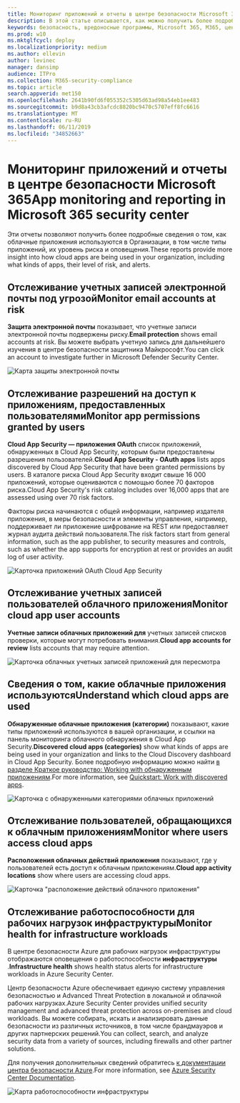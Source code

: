 ```yaml
---
title: Мониторинг приложений и отчеты в центре безопасности Microsoft 365
description: В этой статье описывается, как можно получить более подробные сведения об использовании облачных приложений в Организации.
keywords: безопасность, вредоносные программы, Microsoft 365, M365, центр безопасности, монитор, отчет, приложения
ms.prod: w10
ms.mktglfcycl: deploy
ms.localizationpriority: medium
ms.author: ellevin
author: levinec
manager: dansimp
audience: ITPro
ms.collection: M365-security-compliance
ms.topic: article
search.appverid: met150
ms.openlocfilehash: 2641b90fd6f055352c5305d63ad98a54eb1ee483
ms.sourcegitcommit: b9d8a43cb3afcdc8820bc9470c5707eff8fc6616
ms.translationtype: MT
ms.contentlocale: ru-RU
ms.lasthandoff: 06/11/2019
ms.locfileid: "34852663"
---
```

# <a name="app-monitoring-and-reporting-in-microsoft-365-security-center"></a><span data-ttu-id="6c7b4-104">Мониторинг приложений и отчеты в центре безопасности Microsoft 365</span><span class="sxs-lookup"><span data-stu-id="6c7b4-104">App monitoring and reporting in Microsoft 365 security center</span></span>

<span data-ttu-id="6c7b4-105">Эти отчеты позволяют получить более подробные сведения о том, как облачные приложения используются в Организации, в том числе типы приложений, их уровень риска и оповещения.</span><span class="sxs-lookup"><span data-stu-id="6c7b4-105">These reports provide more insight into how cloud apps are being used in your organization, including what kinds of apps, their level of risk, and alerts.</span></span>

## <a name="monitor-email-accounts-at-risk"></a><span data-ttu-id="6c7b4-106">Отслеживание учетных записей электронной почты под угрозой</span><span class="sxs-lookup"><span data-stu-id="6c7b4-106">Monitor email accounts at risk</span></span>

<span data-ttu-id="6c7b4-107">**Защита электронной почты** показывает, что учетные записи электронной почты подвержены риску.</span><span class="sxs-lookup"><span data-stu-id="6c7b4-107">**Email protection** shows email accounts at risk.</span></span> <span data-ttu-id="6c7b4-108">Вы можете выбрать учетную запись для дальнейшего изучения в центре безопасности защитника Майкрософт.</span><span class="sxs-lookup"><span data-stu-id="6c7b4-108">You can click an account to investigate further in Microsoft Defender Security Center.</span></span>

![Карта защиты электронной почты](./media/security-docs/email-protection.png)

## <a name="monitor-app-permissions-granted-by-users"></a><span data-ttu-id="6c7b4-110">Отслеживание разрешений на доступ к приложениям, предоставленных пользователями</span><span class="sxs-lookup"><span data-stu-id="6c7b4-110">Monitor app permissions granted by users</span></span>

<span data-ttu-id="6c7b4-111">**Cloud App Security — приложения OAuth** список приложений, обнаруженных в Cloud App Security, которым были предоставлены разрешения пользователей.</span><span class="sxs-lookup"><span data-stu-id="6c7b4-111">**Cloud App Security - OAuth apps** lists apps discovered by Cloud App Security that have been granted permissions by users.</span></span> <span data-ttu-id="6c7b4-112">В каталоге риска Cloud App Security входит свыше 16 000 приложений, которые оцениваются с помощью более 70 факторов риска.</span><span class="sxs-lookup"><span data-stu-id="6c7b4-112">Cloud App Security's risk catalog includes over 16,000 apps that are assessed using over 70 risk factors.</span></span>

<span data-ttu-id="6c7b4-113">Факторы риска начинаются с общей информации, например издателя приложения, в меры безопасности и элементы управления, например, поддерживает ли приложение шифрование на REST или предоставляет журнал аудита действий пользователя.</span><span class="sxs-lookup"><span data-stu-id="6c7b4-113">The risk factors start from general information, such as the app publisher, to security measures and controls, such as whether the app supports for encryption at rest or provides an audit log of user activity.</span></span>

![Карточка приложений OAuth Cloud App Security](./media/security-docs/cloud-app-security-oauth-apps.png)

## <a name="monitor-cloud-app-user-accounts"></a><span data-ttu-id="6c7b4-115">Отслеживание учетных записей пользователей облачного приложения</span><span class="sxs-lookup"><span data-stu-id="6c7b4-115">Monitor cloud app user accounts</span></span>

<span data-ttu-id="6c7b4-116">**Учетные записи облачных приложений для** учетных записей списков проверки, которые могут потребовать внимания.</span><span class="sxs-lookup"><span data-stu-id="6c7b4-116">**Cloud app accounts for review** lists accounts that may require attention.</span></span>

![Карточка облачных учетных записей приложений для пересмотра](./media/security-docs/cloud-app-accounts-for-review.png)

## <a name="understand-which-cloud-apps-are-used"></a><span data-ttu-id="6c7b4-118">Сведения о том, какие облачные приложения используются</span><span class="sxs-lookup"><span data-stu-id="6c7b4-118">Understand which cloud apps are used</span></span>

<span data-ttu-id="6c7b4-119">**Обнаруженные облачные приложения (категории)** показывают, какие типы приложений используются в вашей организации, и ссылки на панель мониторинга облачного обнаружения в Cloud App Security.</span><span class="sxs-lookup"><span data-stu-id="6c7b4-119">**Discovered cloud apps (categories)** show what kinds of apps are being used in your organization and links to the Cloud Discovery dashboard in Cloud App Security.</span></span> <span data-ttu-id="6c7b4-120">Более подробную информацию можно найти [в разделе Краткое руководство: Working with обнаруженным приложениям](https://docs.microsoft.com/cloud-app-security/discovered-apps).</span><span class="sxs-lookup"><span data-stu-id="6c7b4-120">For more information, see [Quickstart: Work with discovered apps](https://docs.microsoft.com/cloud-app-security/discovered-apps).</span></span>  

![Карточка с обнаруженными категориями облачных приложений](./media/security-docs/discovered-cloud-apps-categories.png)

## <a name="monitor-where-users-access-cloud-apps"></a><span data-ttu-id="6c7b4-122">Отслеживание пользователей, обращающихся к облачным приложениям</span><span class="sxs-lookup"><span data-stu-id="6c7b4-122">Monitor where users access cloud apps</span></span>

<span data-ttu-id="6c7b4-123">**Расположения облачных действий приложения** показывают, где у пользователей есть доступ к облачным приложениям.</span><span class="sxs-lookup"><span data-stu-id="6c7b4-123">**Cloud app activity locations** show where users are accessing cloud apps.</span></span>

![Карточка "расположение действий облачного приложения"](./media/security-docs/cloud-app-activity-locations.png)

## <a name="monitor-health-for-infrastructure-workloads"></a><span data-ttu-id="6c7b4-125">Отслеживание работоспособности для рабочих нагрузок инфраструктуры</span><span class="sxs-lookup"><span data-stu-id="6c7b4-125">Monitor health for infrastructure workloads</span></span>

<span data-ttu-id="6c7b4-126">В центре безопасности Azure для рабочих нагрузок инфраструктуры отображаются оповещения о работоспособности **инфраструктуры** .</span><span class="sxs-lookup"><span data-stu-id="6c7b4-126">**Infrastructure health** shows health status alerts for infrastructure workloads in Azure Security Center.</span></span>

<span data-ttu-id="6c7b4-127">Центр безопасности Azure обеспечивает единую систему управления безопасностью и Advanced Threat Protection в локальной и облачной рабочих нагрузках.</span><span class="sxs-lookup"><span data-stu-id="6c7b4-127">Azure Security Center provides unified security management and advanced threat protection across on-premises and cloud workloads.</span></span> <span data-ttu-id="6c7b4-128">Вы можете собирать, искать и анализировать данные безопасности из различных источников, в том числе брандмауэров и других партнерских решений.</span><span class="sxs-lookup"><span data-stu-id="6c7b4-128">You can collect, search, and analyze security data from a variety of sources, including firewalls and other partner solutions.</span></span>

<span data-ttu-id="6c7b4-129">Для получения дополнительных сведений обратитесь [к документации центра безопасности Azure](https://docs.microsoft.com/azure/security-center/).</span><span class="sxs-lookup"><span data-stu-id="6c7b4-129">For more information, see [Azure Security Center Documentation](https://docs.microsoft.com/azure/security-center/).</span></span>

![Карта работоспособности инфраструктуры](./media/security-docs/infrastructure-health.png)
